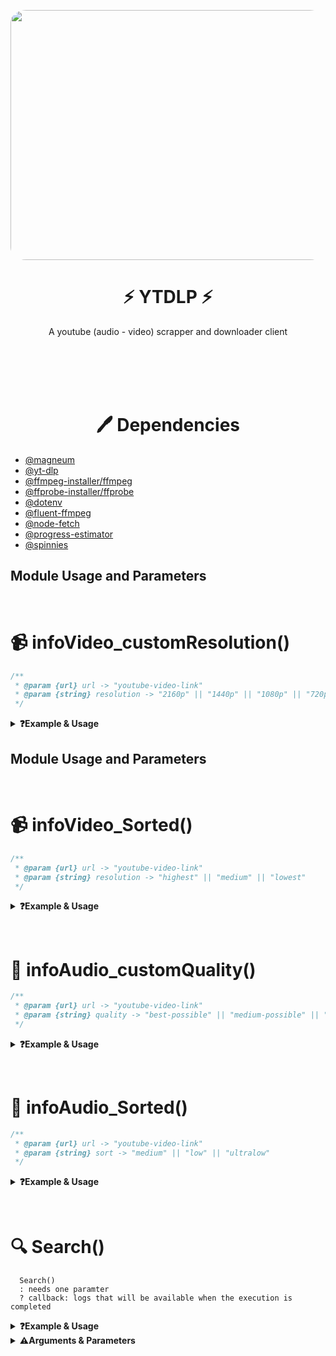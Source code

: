<p align="center">
  <img src="https://i.postimg.cc/j2ktjrwr/Liquid-You-Tube.gif" height="400" width="600" style="border-radius:5%"/>
</p>

<h1 align="center"><b>⚡ YTDLP ⚡</b></h1>
<p align="center">A youtube (audio - video) scrapper and downloader client</p>

<br></br><br></br>

<h1 align="center"><b>🖊️ Dependencies</b></h1>

- [@magneum](https://www.github.com/magneum)
- [@yt-dlp](https://github.com/yt-dlp/yt-dlp)
- [@ffmpeg-installer/ffmpeg](https://github.com/kribblo/node-ffmpeg-installer#readme)
- [@ffprobe-installer/ffprobe](https://github.com/SavageCore/node-ffprobe-installer#readme)
- [@dotenv](https://github.com/motdotla/dotenv#readme)
- [@fluent-ffmpeg](https://github.com/fluent-ffmpeg/node-fluent-ffmpeg#readme)
- [@node-fetch](https://github.com/yt-dlp/yt-dlp)
- [@progress-estimator](https://github.com/bvaughn/progress-estimator#readme)
- [@spinnies](https://github.com/jcarpanelli/spinnies#readme)

<!-- "◎☱☱☱☱☱☱☱☱☱☱☱☱☱☱☱☱☱☱☱☱☱☱☱☱☱☱☱☱☱☱☱☱☱☱☱[ ву mågneum ]☱☱☱☱☱☱☱☱☱☱☱☱☱☱☱☱☱☱☱☱☱☱☱☱☱☱☱☱☱☱☱◎" -->

## Module Usage and Parameters

<br><h1 align="left"><b>📹 infoVideo_customResolution()</b></h1>

```js
/**
 * @param {url} url -> "youtube-video-link"
 * @param {string} resolution -> "2160p" || "1440p" || "1080p" || "720p" || "480p" || "360p" || "240p" || "144p"
 */
```

<details>
<summary><b>❓Example & Usage</b></summary>
<p>

#### ❤️ for coding

```js
import { infoVideo_customResolution } from "ytdlp";

let resolution = "2160p";
const url = "https://youtu.be/TpdapO9QGRo";

// Promise method
infoVideo_customResolution(url, resolution)
  .then((data) => console.log(data))
  .catch((e) => console.log(e));

// async/await method
(async () => {
  const data = await infoVideo_customResolution(url, resolution).catch((e) =>
    console.log(e)
  );
  console.log(data);
})();
```

### Output Layout

```json
{}
```

</p>
</details>

<!-- "◎☱☱☱☱☱☱☱☱☱☱☱☱☱☱☱☱☱☱☱☱☱☱☱☱☱☱☱☱☱☱☱☱☱☱☱[ ву mågneum ]☱☱☱☱☱☱☱☱☱☱☱☱☱☱☱☱☱☱☱☱☱☱☱☱☱☱☱☱☱☱☱◎" -->

## Module Usage and Parameters

<br><h1 align="left"><b>📹 infoVideo_Sorted()</b></h1>

```js
/**
 * @param {url} url -> "youtube-video-link"
 * @param {string} resolution -> "highest" || "medium" || "lowest"
 */
```

<details>
<summary><b>❓Example & Usage</b></summary>
<p>

#### ❤️ for coding

```js
import { infoVideo_Sorted } from "ytdlp";

let quality = "highest";
const url = "https://youtu.be/TpdapO9QGRo";

// Promise method
infoVideo_Sorted(url, quality)
  .then((data) => console.log(data))
  .catch((e) => console.log(e));

// async/await method
(async () => {
  const data = await infoVideo_Sorted(url, quality).catch((e) =>
    console.log(e)
  );
  console.log(data);
})();
```

### Output Layout

```json
{}
```

</p>
</details>

<!-- "◎☱☱☱☱☱☱☱☱☱☱☱☱☱☱☱☱☱☱☱☱☱☱☱☱☱☱☱☱☱☱☱☱☱☱☱[ ву mågneum ]☱☱☱☱☱☱☱☱☱☱☱☱☱☱☱☱☱☱☱☱☱☱☱☱☱☱☱☱☱☱☱◎" -->

<br><h1 align="left"><b>📢 infoAudio_customQuality()</b></h1>

```js
/**
 * @param {url} url -> "youtube-video-link"
 * @param {string} quality -> "best-possible" || "medium-possible" || "lowest-possible"
 */
```

<details>
<summary><b>❓Example & Usage</b></summary>
<p>

#### ❤️ for coding

```js
import { infoAudio_customQuality } from "ytdlp";

let quality = "best-possible";
const url = "https://youtu.be/TpdapO9QGRo";

// Promise method
infoAudio_customQuality(url, quality)
  .then((data) => console.log(data))
  .catch((e) => console.log(e));

// async/await method
(async () => {
  const data = await infoAudio_customQuality(url, quality).catch((e) =>
    console.log(e)
  );
  console.log(data);
})();
```

### Output Layout

```json
{}
```

</p>
</details>

<!-- "◎☱☱☱☱☱☱☱☱☱☱☱☱☱☱☱☱☱☱☱☱☱☱☱☱☱☱☱☱☱☱☱☱☱☱☱[ ву mågneum ]☱☱☱☱☱☱☱☱☱☱☱☱☱☱☱☱☱☱☱☱☱☱☱☱☱☱☱☱☱☱☱◎" -->

<br><h1 align="left"><b>📢 infoAudio_Sorted()</b></h1>

```js
/**
 * @param {url} url -> "youtube-video-link"
 * @param {string} sort -> "medium" || "low" || "ultralow"
 */
```

<details>
<summary><b>❓Example & Usage</b></summary>
<p>

#### ❤️ for coding

```js
import { infoAudio_Sorted } from "ytdlp";

let sort = "medium";
const url = "https://youtu.be/TpdapO9QGRo";

// Promise method
infoAudio_Sorted(url, sort)
  .then((data) => console.log(data))
  .catch((e) => console.log(e));

// async/await method
(async () => {
  const data = await infoAudio_Sorted(url, sort).catch((e) => console.log(e));
  console.log(data);
})();
```

### Output Layout

```json
{}
```

</p>
</details>

<!-- "◎☱☱☱☱☱☱☱☱☱☱☱☱☱☱☱☱☱☱☱☱☱☱☱☱☱☱☱☱☱☱☱☱☱☱☱[ ву mågneum ]☱☱☱☱☱☱☱☱☱☱☱☱☱☱☱☱☱☱☱☱☱☱☱☱☱☱☱☱☱☱☱◎" -->

<br><h1 align="left"><b>🔍 Search()</b></h1>

```
  Search()
  : needs one paramter
  ? callback: logs that will be available when the execution is completed

```

<details>
<summary><b>❓Example & Usage</b></summary>
<p>

#### ❤️ for coding

```js
import { Search } from "ytdlp";

let url = "https://youtu.be/PVjiKRfKpPI?list=RDPVjiKRfKpPI";
Search(url, async function (data) {
  console.log(data);
});

Search(url, async (data) => console.log(data));
```

#### 🎊 Output from the function

```json
{
  "header": "◎☱☱☱☱[ ву mågneum ]☱☱☱☱◎",
  "status": true,
  "api": "https://bit.ly/magneum",
  "uuid": "c8739db6-1808-4c12-a5c1-fe0e8854350c",
  "query": "https://youtu.be/PVjiKRfKpPI?list=RDPVjiKRfKpPI",
  "apiCalled": "14-03-2023 04:56:45",
  "title": "Janet Jackson - You Want This",
  "videoId": "utxsSg1n_SQ",
  "uploadedOn": "12 years ago",
  "views": 2903297,
  "durationString": "5:18",
  "durationSeconds": 318,
  "authorName": "Janet Jackson",
  "authorChannel": "https://youtube.com/channel/UCz8ZHx5wFQpXWywaL2uqevw",
  "videoLink": "https://youtube.com/watch?v=utxsSg1n_SQ",
  "thumbnail": "https://i.ytimg.com/vi/utxsSg1n_SQ/hq720.jpg",
  "description": "#JanetJackson Music video by Janet Jackson performing You Want This. (P) 2006 Virgin Records America, Inc.. All rights ...",
  "footer": "◎☱☱☱☱☱☱☱☱☱☱☱☱☱☱☱☱☱☱◎"
}
```

</p>
</details>

<details>
<summary><b>⚠️Arguments & Parameters</b></summary>

#### ❤️ for coding

<p>

| Parameter                  | Usage                          | Arg[]        |
| :------------------------- | :----------------------------- | :----------- |
| `song-name or youtube-url` | Search("songName/youtubeUrl"); | **Required** |

</p>
</details>

<!-- "◎☱☱☱☱☱☱☱☱☱☱☱☱☱☱☱☱☱☱☱☱☱☱☱☱☱☱☱☱☱☱☱☱☱☱☱[ ву mågneum ]☱☱☱☱☱☱☱☱☱☱☱☱☱☱☱☱☱☱☱☱☱☱☱☱☱☱☱☱☱☱☱◎" -->
